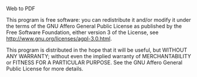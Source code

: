 Web to PDF

This program is free software: you can redistribute it and/or modify it under the terms of the GNU Affero General Public License as published by the Free Software Foundation, either version 3 of the License, see http://www.gnu.org/licenses/agpl-3.0.html.

This program is distributed in the hope that it will be useful, but WITHOUT ANY WARRANTY; without even the implied warranty of MERCHANTABILITY or FITNESS FOR A PARTICULAR PURPOSE. See the GNU Affero General Public License for more details.
